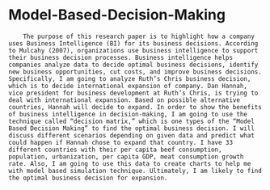 # Model-Based-Decision-Making
        The purpose of this research paper is to highlight how a company uses Business Intelligence (BI) for its business decisions. According to Mulcahy (2007), organizations use business intelligence to support their business decision processes. Business intelligence helps companies analyze data to decide optimal business decisions, identify new business opportunities, cut costs, and improve business decisions. Specifically, I am going to analyze Ruth’s Chris business decision, which is to decide international expansion of company. Dan Hannah, vice president for business development at Ruth’s Chris, is trying to deal with international expansion. Based on possible alternative countries, Hannah will decide to expand. In order to show the benefits of business intelligence in decision-making, I am going to use the technique called “decision matrix,” which is one types of the “Model Based Decision Making” to find the optimal business decision. I will discuss different scenarios depending on given data and predict what could happen if Hannah chose to expand that country. I have 33 different countries with their per capita beef consumption, population, urbanization, per capita GDP, meat consumption growth rate. Also, I am going to use this data to create charts to help me with model based simulation technique. Ultimately, I am likely to find the optimal business decision for expansion. 

